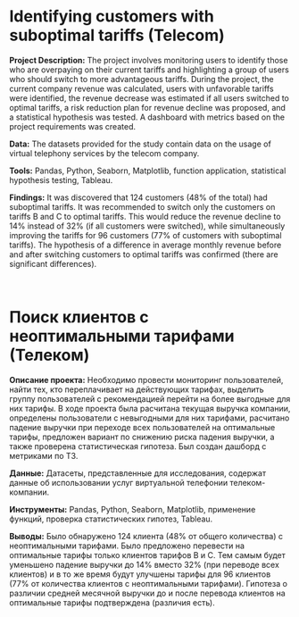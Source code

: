 # Identifying customers with suboptimal tariffs (Telecom)
**Project Description:** The project involves monitoring users to identify those who are overpaying on their current tariffs and highlighting a group of users who should switch to more advantageous tariffs. During the project, the current company revenue was calculated, users with unfavorable tariffs were identified, the revenue decrease was estimated if all users switched to optimal tariffs, a risk reduction plan for revenue decline was proposed, and a statistical hypothesis was tested. A dashboard with metrics based on the project requirements was created.

**Data:** The datasets provided for the study contain data on the usage of virtual telephony services by the telecom company.

**Tools:** Pandas, Python, Seaborn, Matplotlib, function application, statistical hypothesis testing, Tableau.

**Findings:** It was discovered that 124 customers (48% of the total) had suboptimal tariffs. It was recommended to switch only the customers on tariffs B and C to optimal tariffs. This would reduce the revenue decline to 14% instead of 32% (if all customers were switched), while simultaneously improving the tariffs for 96 customers (77% of customers with suboptimal tariffs). The hypothesis of a difference in average monthly revenue before and after switching customers to optimal tariffs was confirmed (there are significant differences).

<br>

# Поиск клиентов с неоптимальными тарифами (Телеком)

**Описание проекта:** Необходимо провести мониторинг пользователей, найти тех, кто переплачивает на действующих тарифах, выделить группу пользователей с рекомендацией перейти на более выгодные для них тарифы. В ходе проекта была расчитана текущая выручка компании, определены пользователи с невыгодными для них тарифами, расчитано падение выручки при переходе всех пользователей на оптимальные тарифы, предложен вариант по снижению риска падения выручки, а также проверена статистическая гипотеза. Был создан дашборд с метриками по ТЗ.

**Данные:** Датасеты, представленные для исследования, содержат данные об использовании услуг виртуальной телефонии телеком-компании.

**Инструменты:** Pandas, Python, Seaborn, Matplotlib, применение функций, проверка статистических гипотез, Tableau.

**Выводы:** Было обнаружено 124 клиента (48% от общего количества) с неоптимальными тарифами. Было предложено перевести на оптимальные тарифы только клиентов тарифов B и C. Тем самым будет уменьшено падение выручки до 14% вместо 32% (при переводе всех клиентов) и в то же время будут улучшены тарифы для 96 клиентов (77% от количества клиентов с неоптимальными тарифами). Гипотеза о различии средней месячной выручки до и после перевода клиентов на оптимальные тарифы подтверждена (различия есть).
